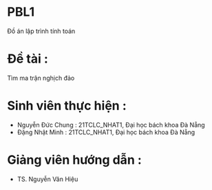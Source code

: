 # PBL1
  Đồ án lập trình tính toán
# Đề tài :
  Tìm ma trận nghịch đảo
# Sinh viên thực hiện :
+ Nguyễn Đức Chung : 21TCLC_NHAT1, Đại học bách khoa Đà Nẵng
+ Đặng Nhật Minh   : 21TCLC_NHAT1, Đại học bách khoa Đà Nẵng
# Giảng viên hướng dẫn :
+ TS. Nguyễn Văn Hiệu

